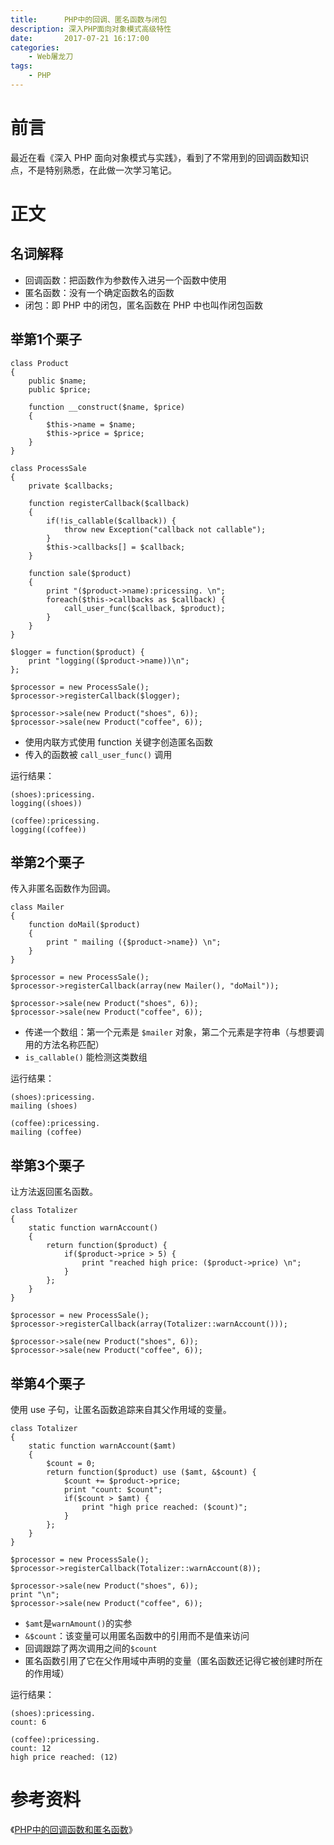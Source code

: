 ```yaml
---
title:      PHP中的回调、匿名函数与闭包
description: 深入PHP面向对象模式高级特性
date:       2017-07-21 16:17:00
categories:
    - Web屠龙刀
tags:
    - PHP
---
```


# 前言

最近在看《深入 PHP 面向对象模式与实践》，看到了不常用到的回调函数知识点，不是特别熟悉，在此做一次学习笔记。

# 正文

## 名词解释

- 回调函数：把函数作为参数传入进另一个函数中使用
- 匿名函数：没有一个确定函数名的函数
- 闭包：即 PHP 中的闭包，匿名函数在 PHP 中也叫作闭包函数

## 举第1个栗子

```
class Product
{
    public $name;
    public $price;

    function __construct($name, $price)
    {
        $this->name = $name;
        $this->price = $price;
    }
}

class ProcessSale
{
    private $callbacks;

    function registerCallback($callback)
    {
        if(!is_callable($callback)) {
            throw new Exception("callback not callable");
        }
        $this->callbacks[] = $callback;
    }

    function sale($product)
    {
        print "($product->name):pricessing. \n";
        foreach($this->callbacks as $callback) {
            call_user_func($callback, $product);
        }
    }
}

$logger = function($product) {
    print "logging(($product->name))\n";
};

$processor = new ProcessSale();
$processor->registerCallback($logger);

$processor->sale(new Product("shoes", 6));
$processor->sale(new Product("coffee", 6));
```

- 使用内联方式使用 function 关键字创造匿名函数
- 传入的函数被 `call_user_func()` 调用

运行结果：

```
(shoes):pricessing.
logging((shoes))

(coffee):pricessing.
logging((coffee))
```

## 举第2个栗子

传入非匿名函数作为回调。

```
class Mailer
{
    function doMail($product)
    {
        print " mailing ({$product->name}) \n";
    }
}

$processor = new ProcessSale();
$processor->registerCallback(array(new Mailer(), "doMail"));

$processor->sale(new Product("shoes", 6));
$processor->sale(new Product("coffee", 6));
```

- 传递一个数组：第一个元素是 `$mailer` 对象，第二个元素是字符串（与想要调用的方法名称匹配）
- `is_callable()` 能检测这类数组

运行结果：

```
(shoes):pricessing.
mailing (shoes)

(coffee):pricessing.
mailing (coffee)
```

## 举第3个栗子

让方法返回匿名函数。

```
class Totalizer
{
    static function warnAccount()
    {
        return function($product) {
            if($product->price > 5) {
                print "reached high price: ($product->price) \n";
            }
        };
    }
}

$processor = new ProcessSale();
$processor->registerCallback(array(Totalizer::warnAccount()));

$processor->sale(new Product("shoes", 6));
$processor->sale(new Product("coffee", 6));
```

## 举第4个栗子

使用 use 子句，让匿名函数追踪来自其父作用域的变量。

```
class Totalizer
{
    static function warnAccount($amt)
    {
        $count = 0;
        return function($product) use ($amt, &$count) {
            $count += $product->price;
            print "count: $count";
            if($count > $amt) {
                print "high price reached: ($count)";
            }
        };
    }
}

$processor = new ProcessSale();
$processor->registerCallback(Totalizer::warnAccount(8));

$processor->sale(new Product("shoes", 6));
print "\n";
$processor->sale(new Product("coffee", 6));
```

- `$amt`是`warnAmount()`的实参
- `&$count`：该变量可以用匿名函数中的引用而不是值来访问
- 回调跟踪了两次调用之间的`$count`
- 匿名函数引用了它在父作用域中声明的变量（匿名函数还记得它被创建时所在的作用域）

运行结果：

```
(shoes):pricessing.
count: 6

(coffee):pricessing.
count: 12
high price reached: (12)
```

# 参考资料

《[PHP中的回调函数和匿名函数][1]》

[1]: http://www.cnblogs.com/zhenbianshu/p/6063340.html

